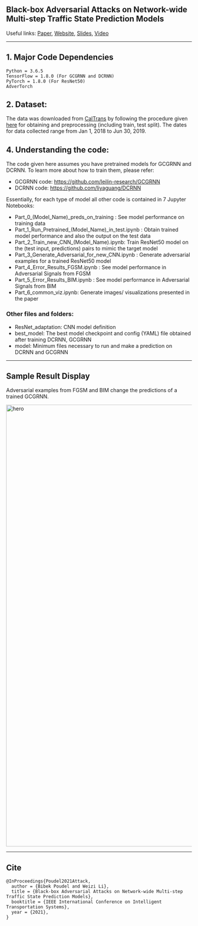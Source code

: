 ## Black-box Adversarial Attacks on Network-wide Multi-step Traffic State Prediction Models

Useful links: [Paper](https://arxiv.org/abs/2110.08712),  [Website](https://stars-cs.github.io/black_box_traffic/),  [Slides](https://github.com/stars-cs/black_box_traffic/blob/gh-pages/Black%20Box%20Adversarial%20Attacks.pdf), [Video](https://www.youtube.com/watch?v=yxOBCIl1o-Y)

------

## 1. Major Code Dependencies
```
Python = 3.6.5
TensorFlow = 1.8.0 (For GCGRNN and DCRNN)
PyTorch = 1.8.0 (For ResNet50)
AdverTorch
```

## 2. Dataset:
The data was downloaded from [CalTrans](https://dot.ca.gov) by following the procedure given [here](https://github.com/leilin-research/GCGRNN/blob/master/Download_and_Process_PEMS_traffic_volume_data.ipynb) for obtaining and preprocessing (including train, test split). The dates for data collected range from Jan 1, 2018 to Jun 30, 2019.

## 4. Understanding the code:
The code given here assumes you have pretrained models for GCGRNN and DCRNN. To learn more about how to train them, please refer:

-  GCGRNN code: https://github.com/leilin-research/GCGRNN
-  DCRNN code: https://github.com/liyaguang/DCRNN

Essentially, for each type of model all other code is contained in 7 Jupyter Notebooks:
- Part_0_(Model_Name)_preds_on_training : See model performance on training data
- Part_1_Run_Pretrained_(Model_Name)_in_test.ipynb : Obtain trained model performance and also the output on the test data
- Part_2_Train_new_CNN_(Model_Name).ipynb: Train ResNet50 model on the (test input, predictions) pairs to mimic the target model
- Part_3_Generate_Adversarial_for_new_CNN.ipynb : Generate adversarial examples for a trained ResNet50 model
- Part_4_Error_Results_FGSM.ipynb : See model performance in Adversarial Signals from FGSM
- Part_5_Error_Results_BIM.ipynb : See model performance in Adversarial Signals from BIM
- Part_6_common_viz.ipynb: Generate images/ visualizations presented in the paper

### Other files and folders:

- ResNet_adaptation: CNN model definition
- best_model: The best model checkpoint and config (YAML) file obtained after training DCRNN, GCGRNN
- model: Minimum files necessary to run and make a prediction on DCRNN and GCGRNN


-----
## Sample Result Display
Adversarial examples from FGSM and BIM change the predictions of a trained GCGRNN.

<img width="1197" alt="hero" src="https://user-images.githubusercontent.com/15305740/138611368-770e1c71-30d3-42ff-8ddf-cba7de80cf29.png">

-------
## Cite

```
@InProceedings{Poudel2021Attack,
  author = {Bibek Poudel and Weizi Li},
  title = {Black-box Adversarial Attacks on Network-wide Multi-step Traffic State Prediction Models},
  booktitle = {IEEE International Conference on Intelligent Transportation Systems},
  year = {2021},
}
```
